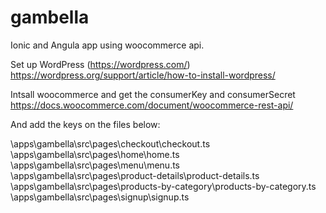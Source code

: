 # gambella
Ionic and Angula app using woocommerce api.

Set up WordPress (https://wordpress.com/)
https://wordpress.org/support/article/how-to-install-wordpress/

Intsall woocommerce and get the consumerKey and consumerSecret
https://docs.woocommerce.com/document/woocommerce-rest-api/

And add the keys on the files below:

\apps\gambella\src\pages\checkout\checkout.ts
\apps\gambella\src\pages\home\home.ts
\apps\gambella\src\pages\menu\menu.ts
\apps\gambella\src\pages\product-details\product-details.ts
\apps\gambella\src\pages\products-by-category\products-by-category.ts
\apps\gambella\src\pages\signup\signup.ts